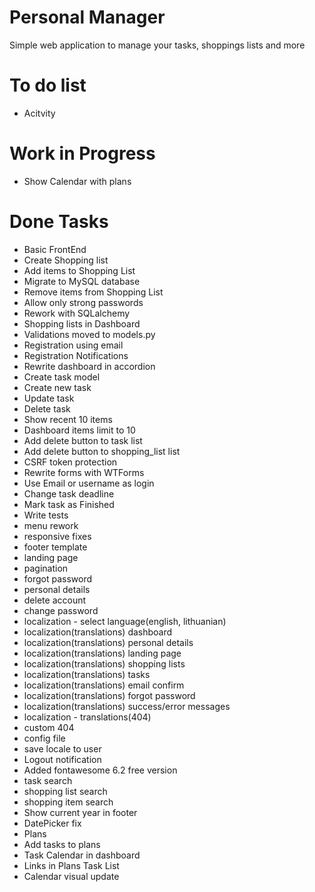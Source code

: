 # Personal Manager
Simple web application to manage your tasks, shoppings lists and more

# To do list
 - Acitvity
# Work in Progress
 - Show Calendar with plans

# Done Tasks
 - Basic FrontEnd
 - Create Shopping list
 - Add items to Shopping List
 - Migrate to MySQL database
 - Remove items from Shopping List
 - Allow only strong passwords
 - Rework with SQLalchemy
 - Shopping lists in Dashboard
 - Validations moved to models.py
 - Registration using email
 - Registration Notifications
 - Rewrite dashboard in accordion
 - Create task model
 - Create new task
 - Update task
 - Delete task
 - Show recent 10 items
 - Dashboard items limit to 10
 - Add delete button to task list
 - Add delete button to shopping_list list
 - CSRF token protection
 - Rewrite forms with WTForms
 - Use Email or username as login
 - Change task deadline
 - Mark task as Finished
 - Write tests
 - menu rework
 - responsive fixes 
 - footer template
 - landing page
 - pagination
 - forgot password
 - personal details
 - delete account
 - change password
 - localization - select language(english, lithuanian)
 - localization(translations) dashboard
 - localization(translations) personal details
 - localization(translations) landing page
 - localization(translations) shopping lists
 - localization(translations) tasks
 - localization(translations) email confirm
 - localization(translations) forgot password
 - localization(translations) success/error messages
 - localization - translations(404)
 - custom 404
 - config file
 - save locale to user
 - Logout notification
 - Added fontawesome 6.2 free version
 - task search
 - shopping list search
 - shopping item search
 - Show current year in footer
 - DatePicker fix
 - Plans
 - Add tasks to plans
 - Task Calendar in dashboard
 - Links in Plans Task List
 - Calendar visual update
